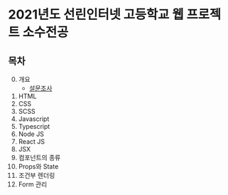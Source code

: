 # 2021년도 선린인터넷 고등학교 웹 프로젝트 소수전공

## 목차

0. 개요
   - [설문조사](https://forms.gle/K8pzQoi6f4SU9ag67)
1. HTML
2. CSS
3. SCSS
4. Javascript
5. Typescript
6. Node JS
7. React JS
8. JSX
9. 컴포넌트의 종류
10. Props와 State
11. 조건부 렌더링
12. Form 관리

